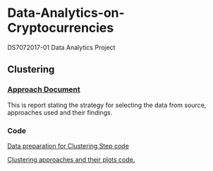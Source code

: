 # Data-Analytics-on-Cryptocurrencies
DS7072017-01 Data Analytics Project

## Clustering 

### [Approach Document](https://github.com/sm86/Data-Analytics-on-Cryptocurrencies/blob/master/Documents/CLUSTERING.pdf)
This is report stating the strategy for selecting the data from source, approaches used and their findings.

### Code

[Data preparation for Clustering Step code](https://github.com/sm86/Data-Analytics-on-Cryptocurrencies/blob/master/ClusteringDataPreparation.R)

[Clustering approaches and their plots code.](https://github.com/sm86/Data-Analytics-on-Cryptocurrencies/blob/master/ClusteringApproaches.R)
